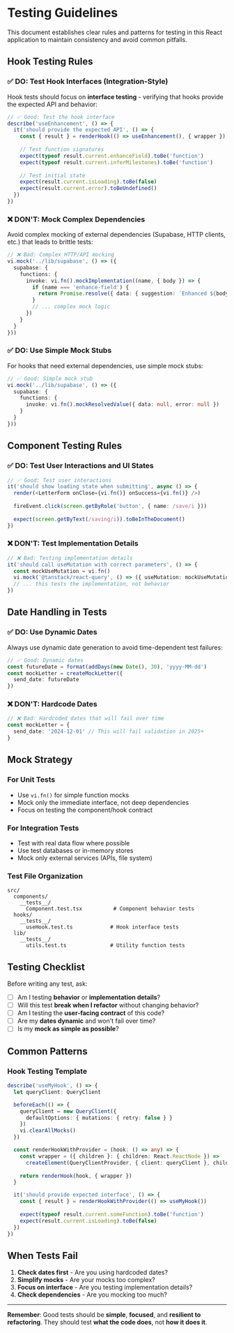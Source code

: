 # Testing Guidelines

This document establishes clear rules and patterns for testing in this React application to maintain consistency and avoid common pitfalls.

## Hook Testing Rules

### ✅ DO: Test Hook Interfaces (Integration-Style)

Hook tests should focus on **interface testing** - verifying that hooks provide the expected API and behavior:

```typescript
// ✅ Good: Test the hook interface
describe('useEnhancement', () => {
  it('should provide the expected API', () => {
    const { result } = renderHook(() => useEnhancement(), { wrapper })
    
    // Test function signatures
    expect(typeof result.current.enhanceField).toBe('function')
    expect(typeof result.current.inferMilestones).toBe('function')
    
    // Test initial state
    expect(result.current.isLoading).toBe(false)
    expect(result.current.error).toBeUndefined()
  })
})
```

### ❌ DON'T: Mock Complex Dependencies

Avoid complex mocking of external dependencies (Supabase, HTTP clients, etc.) that leads to brittle tests:

```typescript
// ❌ Bad: Complex HTTP/API mocking
vi.mock('../lib/supabase', () => ({
  supabase: {
    functions: {
      invoke: vi.fn().mockImplementation((name, { body }) => {
        if (name === 'enhance-field') {
          return Promise.resolve({ data: { suggestion: `Enhanced ${body.value}` }})
        }
        // ... complex mock logic
      })
    }
  }
}))
```

### ✅ DO: Use Simple Mock Stubs

For hooks that need external dependencies, use simple mock stubs:

```typescript
// ✅ Good: Simple mock stub
vi.mock('../lib/supabase', () => ({
  supabase: {
    functions: {
      invoke: vi.fn().mockResolvedValue({ data: null, error: null })
    }
  }
}))
```

## Component Testing Rules

### ✅ DO: Test User Interactions and UI States

```typescript
// ✅ Good: Test user interactions
it('should show loading state when submitting', async () => {
  render(<LetterForm onClose={vi.fn()} onSuccess={vi.fn()} />)
  
  fireEvent.click(screen.getByRole('button', { name: /save/i }))
  
  expect(screen.getByText(/saving/i)).toBeInTheDocument()
})
```

### ❌ DON'T: Test Implementation Details

```typescript
// ❌ Bad: Testing implementation details
it('should call useMutation with correct parameters', () => {
  const mockUseMutation = vi.fn()
  vi.mock('@tanstack/react-query', () => ({ useMutation: mockUseMutation }))
  // ... this tests the implementation, not behavior
})
```

## Date Handling in Tests

### ✅ DO: Use Dynamic Dates

Always use dynamic date generation to avoid time-dependent test failures:

```typescript
// ✅ Good: Dynamic dates
const futureDate = format(addDays(new Date(), 30), 'yyyy-MM-dd')
const mockLetter = createMockLetter({
  send_date: futureDate
})
```

### ❌ DON'T: Hardcode Dates

```typescript
// ❌ Bad: Hardcoded dates that will fail over time
const mockLetter = {
  send_date: '2024-12-01' // This will fail validation in 2025+
}
```

## Mock Strategy

### For Unit Tests
- Use `vi.fn()` for simple function mocks
- Mock only the immediate interface, not deep dependencies
- Focus on testing the component/hook contract

### For Integration Tests
- Test with real data flow where possible
- Use test databases or in-memory stores
- Mock only external services (APIs, file system)

### Test File Organization

```
src/
  components/
    __tests__/
      Component.test.tsx          # Component behavior tests
  hooks/
    __tests__/
      useHook.test.ts            # Hook interface tests
  lib/
    __tests__/
      utils.test.ts              # Utility function tests
```

## Testing Checklist

Before writing any test, ask:

- [ ] Am I testing **behavior** or **implementation details**?
- [ ] Will this test **break when I refactor** without changing behavior?
- [ ] Am I testing the **user-facing contract** of this code?
- [ ] Are my **dates dynamic** and won't fail over time?
- [ ] Is my **mock as simple as possible**?

## Common Patterns

### Hook Testing Template
```typescript
describe('useMyHook', () => {
  let queryClient: QueryClient

  beforeEach(() => {
    queryClient = new QueryClient({
      defaultOptions: { mutations: { retry: false } }
    })
    vi.clearAllMocks()
  })

  const renderHookWithProvider = (hook: () => any) => {
    const wrapper = ({ children }: { children: React.ReactNode }) =>
      createElement(QueryClientProvider, { client: queryClient }, children)
    
    return renderHook(hook, { wrapper })
  }

  it('should provide expected interface', () => {
    const { result } = renderHookWithProvider(() => useMyHook())
    
    expect(typeof result.current.someFunction).toBe('function')
    expect(result.current.isLoading).toBe(false)
  })
})
```

## When Tests Fail

1. **Check dates first** - Are you using hardcoded dates?
2. **Simplify mocks** - Are your mocks too complex?
3. **Focus on interface** - Are you testing implementation details?
4. **Check dependencies** - Are you mocking too much?

---

**Remember**: Good tests should be **simple**, **focused**, and **resilient to refactoring**. They should test **what the code does**, not **how it does it**.
